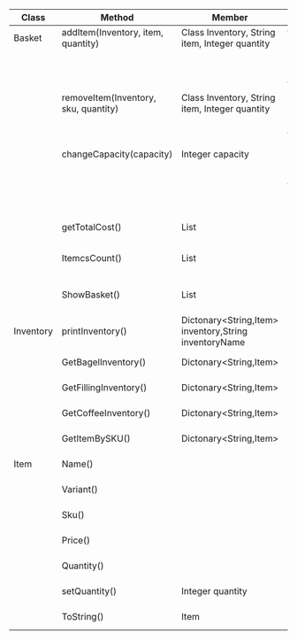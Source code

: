 | Class                | Method                                   | Member                                                | Scenario                     | Return         |
|----------------------|------------------------------------------|-------------------------------------------------------|------------------------------|----------------|
| Basket               | addItem(Inventory, item, quantity)       | Class Inventory, String item, Integer quantity        | full basket                  | false          |
|                      |                                          |                                                       | add item                     | true           |
|                      |                                          |                                                       | Item not found               | false          |
|                      | removeItem(Inventory, sku, quantity)     | Class Inventory, String item, Integer quantity        | remove item                  | true           |
|                      |                                          |                                                       | Item not found               | false          |
|                      | changeCapacity(capacity)                 | Integer capacity                                      | Changed capacity             | true           |
|                      |                                          |                                                       | Unable to change capacity    | false          |
|                      | getTotalCost()                           | List<Item>                                            | Get total cost               | Return cost    |
|					   | ItemcsCount()							  | List<Item>                                            | Get item list length		 | Return Length  |
|                      | ShowBasket()                             | List<Item>                                            | Show Basket List			 | String Items   |
| Inventory            | printInventory()						  | Dictonary<String,Item> inventory,String inventoryName | Show all added products      | String[]       |
|                      | GetBagelInventory()                      | Dictonary<String,Item>                                | Get all Bagels               | Dictonary      |
|                      | GetFillingInventory()                    | Dictonary<String,Item>                                | Get all Fillings             | Dictonary      |
|                      | GetCoffeeInventory()                     | Dictonary<String,Item>                                | Get all Coffees              | Dictonary      |
|                      | GetItemBySKU()                           | Dictonary<String,Item>                                | Get Item by SKU              | Dictonary      |
| Item                 | Name()                                   |                                                       | get name                     | String type    |
|                      | Variant()                                |                                                       | get variant                  | String variant |
|                      | Sku()                                    |                                                       | get sku                      | String sku     |
|                      | Price()                                  |                                                       | get price                    | double price   |
|                      | Quantity()                               |                                                       | get quantity                 | int quantity   |
|                      | setQuantity()                            | Integer quantity                                      | set quantity                 |                | 
|                      | ToString()                               | Item                                                  | Items as string              | string Item    | 